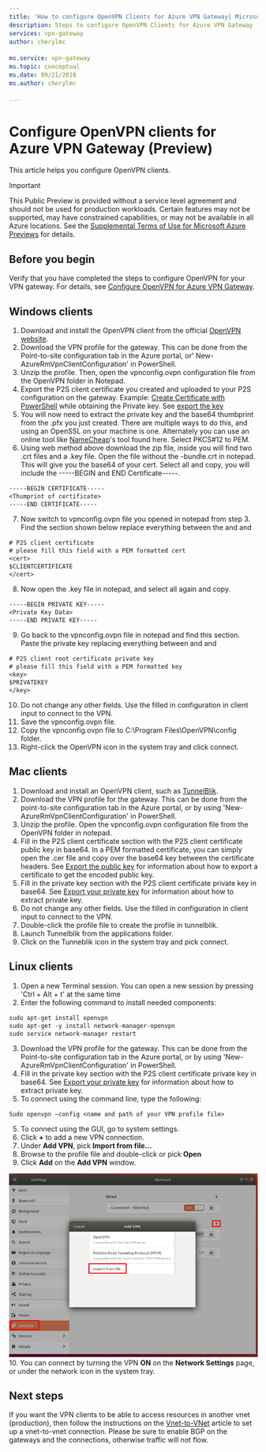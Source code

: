 ```yaml
---
title: 'How to configure OpenVPN Clients for Azure VPN Gateway| Microsoft Docs'
description: Steps to configure OpenVPN Clients for Azure VPN Gateway
services: vpn-gateway
author: cherylmc

ms.service: vpn-gateway
ms.topic: conceptual
ms.date: 09/21/2018
ms.author: cherylmc

---
```

# Configure OpenVPN clients for Azure VPN Gateway (Preview)

This article helps you configure OpenVPN clients.

> [!IMPORTANT]
> This Public Preview is provided without a service level agreement and should not be used for production workloads. Certain features may not be supported, may have constrained capabilities, or may not be available in all Azure locations. See the [Supplemental Terms of Use for Microsoft Azure Previews](https://azure.microsoft.com/support/legal/preview-supplemental-terms/) for details.
>

## Before you begin

Verify that you have completed the steps to configure OpenVPN for your VPN gateway. For details, see [Configure OpenVPN for Azure VPN Gateway](vpn-gateway-howto-openvpn.md).

## <a name="windows"></a>Windows clients

1. Download and install the OpenVPN client from the official [OpenVPN website](https://openvpn.net/index.php/open-source/downloads.html).
2. Download the VPN profile for the gateway. This can be done from the Point-to-site configuration tab in the Azure portal, or' New-AzureRmVpnClientConfiguration' in PowerShell.
3. Unzip the profile. Then, open the vpnconfig.ovpn configuration file from the OpenVPN folder in Notepad.
4.	Export the P2S client certificate you created and uploaded to your P2S configuration on the gateway. Example: [Create Certificate with PowerShell](vpn-gateway/vpn-gateway-certificates-point-to-site.md) while obtaining the Private key. See [export the key](vpn-gateway/vpn-gateway-certificates-point-to-site.md)
5.	You will now need to extract the private key and the base64 thumbprint from the .pfx you just created. There are multiple ways to do this, and using an OpenSSL on your machine is one. Alternately you can use an online tool like [NameCheap](https://decoder.link/converter)'s tool found here. Select PKCS#12 to PEM.
6.	Using web method above download the zip file, inside you will find two .crt files and a .key file. Open the file without the -bundle.crt in notepad. This will give you the base64 of your cert. Select all and copy, you will include the -----BEGIN and END Certificate-----.
```
-----BEGIN CERTIFICATE-----
<Thumprint of certificate>
-----END CERTIFICATE-----
```
7.	Now switch to vpnconfig.ovpn file you opened in notepad from step 3. Find the section shown below replace everything between the and <cert> and </cert>
```
# P2S client certificate
# please fill this field with a PEM formatted cert
<cert>
$CLIENTCERTIFICATE
</cert>
```
8.	Now open the .key file in notepad, and select all again and copy.
```
-----BEGIN PRIVATE KEY-----
<Private Key Data>
-----END PRIVATE KEY-----
```
9.	Go back to the vpnconfig.ovpn file in notepad and find this section. Paste the private key replacing everything between and <key> and </key>
```
# P2S client root certificate private key
# please fill this field with a PEM formatted key
<key>
$PRIVATEKEY
</key>
```
10.	Do not change any other fields. Use the filled in configuration in client input to connect to the VPN.
11.	Save the vpnconfig.ovpn file.
12.	Copy the vpnconfig.ovpn file to C:\Program Files\OpenVPN\config folder.
13.	Right-click the OpenVPN icon in the system tray and click connect. 

## <a name="mac"></a>Mac clients

1. Download and install an OpenVPN client, such as [TunnelBlik](https://tunnelblick.net/downloads.html). 
2. Download the VPN profile for the gateway. This can be done from the point-to-site configuration tab in the Azure portal, or by using 'New-AzureRmVpnClientConfiguration' in PowerShell.
3. Unzip the profile. Open the vpnconfig.ovpn configuration file from the OpenVPN folder in notepad.
4. Fill in the P2S client certificate section with the P2S client certificate public key in base64. In a PEM formatted certificate, you can simply open the .cer file and copy over the base64 key between the certificate headers. See [Export the public key](vpn-gateway-certificates-point-to-site.md#cer) for information about how to export a certificate to get the encoded public key.
5. Fill in the private key section with the P2S client certificate private key in base64. See [Export your private key](https://www.geotrust.eu/en/support/manuals/microsoft/all+windows+servers/export+private+key+or+certificate/) for information about how to extract private key.
6. Do not change any other fields. Use the filled in configuration in client input to connect to the VPN.
7. Double-click the profile file to create the profile in tunnelblik.
8. Launch Tunnelblik from the applications folder.
9. Click on the Tunneblik icon in the system tray and pick connect.

## <a name="linux"></a>Linux clients

1. Open a new Terminal session. You can open a new session by pressing 'Ctrl + Alt + t' at the same time
2. Enter the following command to install needed components:

  ```
  sudo apt-get install openvpn
  sudo apt-get -y install network-manager-openvpn
  sudo service network-manager restart
  ```
3. Download the VPN profile for the gateway. This can be done from the Point-to-site configuration tab in the Azure portal, or by using 'New-AzureRmVpnClientConfiguration' in PowerShell.
4. Fill in the private key section with the P2S client certificate private key in base64. See [Export your private key](https://www.geotrust.eu/en/support/manuals/microsoft/all+windows+servers/export+private+key+or+certificate/) for information about how to extract private key.
5. To connect using the command line, type the following:
  
  ```
  Sudo openvpn –config <name and path of your VPN profile file>
  ```
5. To connect using the GUI, go to system settings.
6. Click **+** to add a new VPN connection.
7. Under **Add VPN**, pick **Import from file…**
8. Browse to the profile file and double-click or pick **Open**
9. Click **Add** on the **Add VPN** window.
  
  ![Import from file](./media/vpn-gateway-howto-openvpn-clients/importfromfile.png)
10. You can connect by turning the VPN **ON** on the **Network Settings** page, or under the network icon in the system tray.

## Next steps

If you want the VPN clients to be able to access resources in another vnet (production), then follow the instructions on the [Vnet-to-VNet](vpn-gateway-howto-vnet-vnet-resource-manager-portal.md) article to set up a vnet-to-vnet connection. Please be sure to enable BGP on the gateways and the connections, otherwise traffic will not flow.
